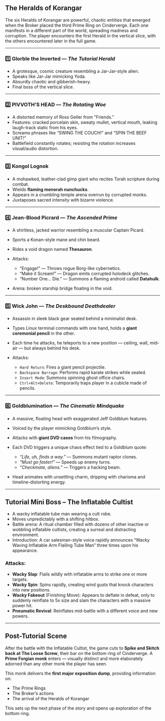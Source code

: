 ## The Heralds of Korangar

The six Heralds of Korangar are powerful, chaotic entities that emerged when the Broker placed the third Prime Ring on Cinderverge. Each one manifests in a different part of the world, spreading madness and corruption. The player encounters the first Herald in the vertical slice, with the others encountered later in the full game.

---

### 1️⃣ Glorble the Inverted — *The Tutorial Herald*

* A grotesque, cosmic creature resembling a Jar-Jar-style alien.
* Speaks like Jar-Jar mimicking Yoda.
* Absurdly chaotic and gibberish-heavy.
* Final boss of the vertical slice.

---

### 2️⃣ PIVVOTH’S HEAD — *The Rotating Woe*

* A distorted memory of Ross Geller from "Friends."
* Features: cracked porcelain skin, sweaty mullet, vertical mouth, leaking laugh-track static from his eyes.
* Screams phrases like “SWING THE COUCH!” and “SPIN THE BEEF UNIT!”
* Battlefield constantly rotates; resisting the rotation increases visual/audio distortion.

---

### 3️⃣ Kongol Lognok

* A mohawked, leather-clad gimp giant who recites Torah scripture during combat.
* Wields **flaming menorah nunchucks**.
* Appears in a crumbling temple arena overrun by corrupted monks.
* Juxtaposes sacred intensity with bizarre violence.

---

### 4️⃣ Jean-Blood Picrard — *The Ascended Prime*

* A shirtless, jacked warrior resembling a muscular Captain Picard.
* Sports a Konan-style mane and chin beard.
* Rides a void dragon named **Thesauron**.
* Attacks:

  * “Engage!” — Throws rogue Borg-like cybernetics.
  * “Make it Scream!” — Dragon emits corrupted holodeck glitches.
  * “Number One… Die.” — Summons a flaming android called **Datahulk**.
* Arena: broken starship bridge floating in the void.

---

### 5️⃣ Wick John — *The Deskbound Deathdealer*

* Assassin in sleek black gear seated behind a minimalist desk.
* Types Linux terminal commands with one hand, holds a **giant ceremonial pencil** in the other.
* Each time he attacks, he teleports to a new position — ceiling, wall, mid-air — but always behind his desk.
* Attacks:

  * `Hard Return`: Fires a giant pencil projectile.
  * `Backspace Barrage`: Performs rapid karate strikes while seated.
  * `Insert Mode`: Summons spinning ghost office chairs.
  * `Ctrl+Alt+Delete`: Temporarily traps player in a cubicle made of pencils.

---

### 6️⃣ Goldblumination — *The Cinematic Mindquake*

* A massive, floating head with exaggerated Jeff Goldblum features.
* Voiced by the player mimicking Goldblum’s style.
* Attacks with **giant DVD cases** from his filmography.
* Each DVD triggers a unique chaos effect tied to a Goldblum quote:

  * *“Life, uh, finds a way.”* — Summons mutant raptor clones.
  * *“Must go faster!”* — Speeds up enemy turns.
  * *“Checkmate, aliens.”* — Triggers a hacking beam.
* Head animates with unsettling charm, dripping with charisma and timeline-distorting energy.

---

## Tutorial Mini Boss – The Inflatable Cultist

* A wacky inflatable tube man wearing a cult robe.
* Moves unpredictably with a shifting hitbox.
* Battle arena: A ritual chamber filled with dozens of other inactive or wobbling inflatable cultists, creating a surreal and distracting environment.
* Introduction: A car salesman-style voice rapidly announces “Wacky Waving Inflatable Arm Flailing Tube Man” three times upon his appearance.

### Attacks:

* **Wacky Slap**: Flails wildly with inflatable arms to strike one or more targets.
* **Wacky Spin**: Spins rapidly, creating wind gusts that knock characters into new positions.
* **Wacky Fakeout** (Finishing Move): Appears to deflate in defeat, only to suddenly reinflate to 5x size and slam the characters with a massive power hit.
* **Pneumatic Revival**: Reinflates mid-battle with a different voice and new powers.

---

## Post-Tutorial Scene

After the battle with the Inflatable Cultist, the game cuts to **Spike and Skitch back at The Loose Screw**, their bar on the bottom ring of Cinderverge. A **Prime Forgian monk** enters — visually distinct and more elaborately adorned than any other monk the player has seen.

This monk delivers the **first major exposition dump**, providing information on:

* The Prime Rings
* The Broker’s actions
* The arrival of the Heralds of Korangar

This sets up the next phase of the story and opens up exploration of the bottom ring.
